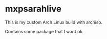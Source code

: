 # mxpsarahlive


This is my custom Arch Linux build with archiso.

Contains some package that I want ok.
